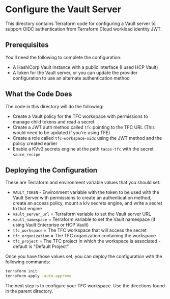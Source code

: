 # Configure the Vault Server

This directory contains Terraform code for configuring a Vault server to support OIDC authentication from Terraform Cloud workload identity JWT.

## Prerequisites

You'll need the following to complete the configuration:

* A HashiCorp Vault instance with a public interface (I used HCP Vault)
* A token for the Vault server, or you can update the provider configuration to use an alternate authentication method

## What the Code Does

The code in this directory will do the following:

* Create a Vault policy for the TFC workspace with permissions to manage child tokens and read a secret
* Create a JWT auth method called `tfc` pointing to the TFC URL (This would need to be updated if you're using TFE)
* Create a role called `tfc-workspace-oidc` using the JWT method and the policy created earlier
* Enable a KVv2 secrets engine at the path `tacos-tfc` with the secret `sauce_recipe`

## Deploying the Configuration

These are Terraform and environment variable values that you should set:

* `VAULT_TOKEN` - Environment variable with the token to be used with the Vault Server with permissions to create an authentication method, create an access policy, mount a k/v secrets engine, and write a secret to that engine
* `vault_server_url` = Terraform variable to set the Vault server URL
* `vault_namespace` = Terraform variable to set the Vault namespace (if using Vault Enterprise or HCP Vault)
* `tfc_workspace` = The TFC workspace that will access the secret
* `tfc_organization` = The TFC organization containing the workspace
* `tfc_project` = The TFC project in which the workspace is associated - default is "Default Project"

Once you have those values set, you can deploy the configuration with the following commands:

```bash
terraform init
terraform apply -auto-approve
```

The next step is to configure your TFC workspace. Use the directions found in the parent directory.
